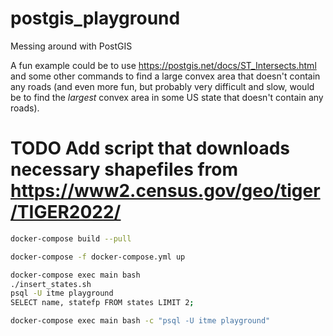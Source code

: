 # postgis_playground

Messing around with PostGIS

A fun example could be to use https://postgis.net/docs/ST_Intersects.html
and some other commands to find a large convex area that doesn't contain any roads
(and even more fun, but probably very difficult and slow, would be to find the
_largest_ convex area in some US state that doesn't contain any roads).

# TODO Add script that downloads necessary shapefiles from https://www2.census.gov/geo/tiger/TIGER2022/

```bash
docker-compose build --pull
```

```bash
docker-compose -f docker-compose.yml up
```

```bash
docker-compose exec main bash
./insert_states.sh
psql -U itme playground
SELECT name, statefp FROM states LIMIT 2;
```

```bash
docker-compose exec main bash -c "psql -U itme playground"
```
